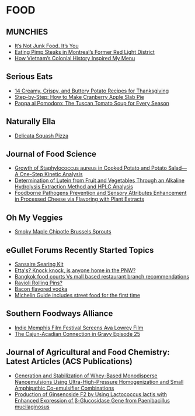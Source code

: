 # FOOD

## MUNCHIES
- [It’s Not Junk Food, It’s You](http://munchies.vice.com/articles/junk-food-isnt-to-blame-for-our-obesity)
- [Eating Pimp Steaks in Montreal’s Former Red Light District](http://munchies.vice.com/articles/eating-pimp-steaks-in-montreals-former-red-light-district)
- [How Vietnam’s Colonial History Inspired My Menu](http://munchies.vice.com/articles/how-vietnams-colonial-history-inspired-my-menu)

## Serious Eats
- [14 Creamy, Crispy, and Buttery Potato Recipes for Thanksgiving](http://feeds.seriouseats.com/~r/seriouseatsfeaturesvideos/~3/HFIwB_9ON9s/thanksgiving-potato-recipes.html)
- [Step-by-Step: How to Make Cranberry Apple Slab Pie](http://feeds.seriouseats.com/~r/seriouseatsfeaturesvideos/~3/Nci-1eCBxz4/step-by-step-cranberry-apple-slab-pie.html)
- [Pappa al Pomodoro: The Tuscan Tomato Soup for Every Season](http://feeds.seriouseats.com/~r/seriouseatsfeaturesvideos/~3/P3k_f6n8UZM/how-to-make-pappa-al-pomodoro-tuscan-tomato-bread-soup.html)

## Naturally Ella
- [Delicata Squash Pizza](http://feedproxy.google.com/~r/NaturallyElla/~3/5dhCmNJ-l-8/)

## Journal of Food Science
- [Growth of Staphylococcus aureus in Cooked Potato and Potato Salad—A One-Step Kinetic Analysis](http://onlinelibrary.wiley.com/resolve/doi?DOI=10.1111%2F1750-3841.13110)
- [Determination of Lutein from Fruit and Vegetables Through an Alkaline Hydrolysis Extraction Method and HPLC Analysis](http://onlinelibrary.wiley.com/resolve/doi?DOI=10.1111%2F1750-3841.13122)
- [Foodborne Pathogens Prevention and Sensory Attributes Enhancement in Processed Cheese via Flavoring with Plant Extracts](http://onlinelibrary.wiley.com/resolve/doi?DOI=10.1111%2F1750-3841.13138)

## Oh My Veggies
- [Smoky Maple Chipotle Brussels Sprouts](http://ohmyveggies.com/smoky-maple-chipotle-brussels-sprouts/)

## eGullet Forums Recently Started Topics
- [Sansaire Searing Kit](http://forums.egullet.org/topic/152249-sansaire-searing-kit/)
- [Etta's?  Knock knock, is anyone home in the PNW?](http://forums.egullet.org/topic/152248-ettas-knock-knock-is-anyone-home-in-the-pnw/)
- [Bangkok food courts Vs mall based restaurant branch recommendations](http://forums.egullet.org/topic/152247-bangkok-food-courts-vs-mall-based-restaurant-branch-recommendations/)
- [Ravioli Rolling Pins?](http://forums.egullet.org/topic/152245-ravioli-rolling-pins/)
- [Bacon flavored vodka](http://forums.egullet.org/topic/152244-bacon-flavored-vodka/)
- [MIchelin Guide includes street food for the first time](http://forums.egullet.org/topic/152243-michelin-guide-includes-street-food-for-the-first-time/)

## Southern Foodways Alliance
- [Indie Memphis Film Festival Screens Ava Lowrey Film](http://www.southernfoodways.org/indie-memphis-film-festival-screens-ava-lowrey-film/)
- [The Cajun-Acadian Connection in Gravy Episode 25](http://www.southernfoodways.org/the-cajun-acadian-connection-in-gravy-episode-25/)

## Journal of Agricultural and Food Chemistry: Latest Articles (ACS Publications)
- [Generation and Stabilization
of Whey-Based Monodisperse Nanoemulsions Using Ultra-High-Pressure
Homogenization and Small Amphipathic Co-emulsifier Combinations](http://feedproxy.google.com/~r/acs/jafcau/~3/xhYluZRTKmc/acs.jafc.5b03889)
- [Production of Ginsenoside F2 by Using Lactococcus
lactis with Enhanced Expression of β-Glucosidase
Gene from Paenibacillus mucilaginosus](http://feedproxy.google.com/~r/acs/jafcau/~3/vBDXoCGKTW4/acs.jafc.5b04098)


